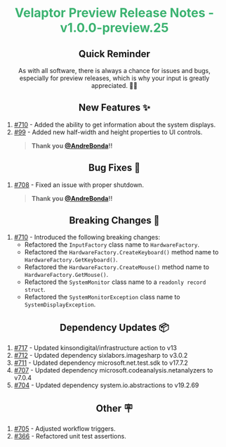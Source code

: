 <h1 align="center" style="color: mediumseagreen;font-weight: bold;">
Velaptor Preview Release Notes - v1.0.0-preview.25
</h1>

<h2 align="center" style="font-weight: bold;">Quick Reminder</h2>

<div align="center">

As with all software, there is always a chance for issues and bugs, especially for preview releases, which is why your input is greatly appreciated. 🙏🏼
</div>

<h2 align="center" style="font-weight: bold;">New Features ✨</h2>

1. [#710](https://github.com/KinsonDigital/Velaptor/issues/710) - Added the ability to get information about the system displays.
2. [#99](https://github.com/KinsonDigital/Velaptor/issues/99) - Added new half-width and height properties to UI controls.
    > **Thank you [@AndreBonda](https://github.com/AndreBonda)!!**

<h2 align="center" style="font-weight: bold;">Bug Fixes 🐛</h2>

1. [#708](https://github.com/KinsonDigital/Velaptor/issues/708) - Fixed an issue with proper shutdown.
    > **Thank you [@AndreBonda](https://github.com/AndreBonda)!!**

<h2 align="center" style="font-weight: bold;">Breaking Changes 🧨</h2>

1. [#710](https://github.com/KinsonDigital/Velaptor/issues/710) - Introduced the following breaking changes:
    - Refactored the `InputFactory` class name to `HardwareFactory`.
    - Refactored the `HardwareFactory.CreateKeyboard()` method name to `HardwareFactory.GetKeyboard()`.
    - Refactored the `HardwareFactory.CreateMouse()` method name to `HardwareFactory.GetMouse()`.
    - Refactored the `SystemMonitor` class name to a `readonly record struct`.
    - Refactored the `SystemMonitorException` class name to `SystemDisplayException`.

<h2 align="center" style="font-weight: bold;">Dependency Updates 📦</h2>

1. [#717](https://github.com/KinsonDigital/Velaptor/pull/717) - Updated kinsondigital/infrastructure action to v13
2. [#712](https://github.com/KinsonDigital/Velaptor/pull/712) - Updated dependency sixlabors.imagesharp to v3.0.2
3. [#711](https://github.com/KinsonDigital/Velaptor/pull/711) - Updated dependency microsoft.net.test.sdk to v17.7.2
4. [#707](https://github.com/KinsonDigital/Velaptor/pull/707) - Updated dependency microsoft.codeanalysis.netanalyzers to v7.0.4
5. [#704](https://github.com/KinsonDigital/Velaptor/pull/704) - Updated dependency system.io.abstractions to v19.2.69

<h2 align="center" style="font-weight: bold;">Other 🪧</h2>

1. [#705](https://github.com/KinsonDigital/Velaptor/issues/705) - Adjusted workflow triggers.
2. [#366](https://github.com/KinsonDigital/Velaptor/issues/366) - Refactored unit test assertions.
